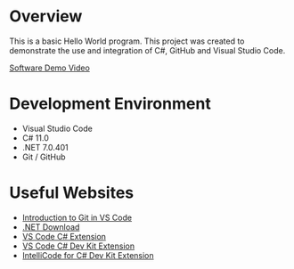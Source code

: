 # Overview

This is a basic Hello World program. This project was created to demonstrate the use and integration of C#, GitHub and Visual Studio Code.


[Software Demo Video](https://youtu.be/hMMrMVb29cE)

# Development Environment

* Visual Studio Code
* C# 11.0
* .NET 7.0.401
* Git / GitHub

# Useful Websites

* [Introduction to Git in VS Code](https://code.visualstudio.com/docs/sourcecontrol/intro-to-git)
* [.NET Download](https://dotnet.microsoft.com/en-us/download)
* [VS Code C# Extension](https://marketplace.visualstudio.com/items?itemName=ms-dotnettools.csharp)
* [VS Code C# Dev Kit Extension](https://marketplace.visualstudio.com/items?itemName=ms-dotnettools.csdevkit)
* [IntelliCode for C# Dev Kit Extension](https://marketplace.visualstudio.com/items?itemName=ms-dotnettools.vscodeintellicode-csharp)